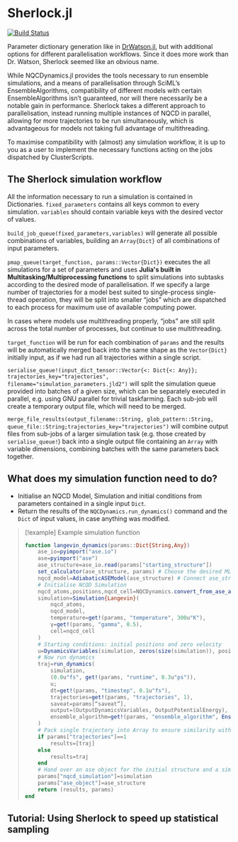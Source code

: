 # Sherlock.jl

[![Build Status](https://github.com/alexsp32/ClusterScripts.jl/actions/workflows/CI.yml/badge.svg?branch=main)](https://github.com/alexsp32/ClusterScripts.jl/actions/workflows/CI.yml?query=branch%3Amain)

Parameter dictionary generation like in [DrWatson.jl](https://github.com/JuliaDynamics/DrWatson.jl), but with additional options for different parallelisation workflows. Since it does more work than Dr. Watson, Sherlock seemed like an obvious name. 

While NQCDynamics.jl provides the tools necessary to run ensemble simulations, and a means of parallelisation through SciML’s EnsembleAlgorithms, compatibility of different models with certain EnsembleAlgorithms isn’t guaranteed, nor will there necessarily be a notable gain in performance. Sherlock takes a different approach to parallelisation, instead running multiple instances of NQCD in parallel, allowing for more trajectories to be run simultaneously, which is advantageous for models not taking full advantage of multithreading. 

To maximise compatibility with (almost) any simulation workflow, it is up to you as a user to implement the necessary functions acting on the jobs dispatched by ClusterScripts. 

## The Sherlock simulation workflow
All the information necessary to run a simulation is contained in Dictionaries. 
`fixed_parameters` contains all keys common to every simulation. 
`variables` should contain variable keys with the desired vector of values. 

`build_job_queue(fixed_parameters,variables)` will generate all possible combinations of variables, building an `Array{Dict}` of all combinations of input parameters. 

`pmap_queue(target_function, params::Vector{Dict})` executes the all simulations for a set of parameters and uses **Julia's built in Multitasking/Multiprocessing functions** to split simulations into subtasks according to the desired mode of parallelisation. 
If we specify a large number of trajectories for a model best suited to single-process single-thread operation, they will be split into smaller “jobs” which are dispatched to each process for maximum use of available computing power. 

In cases where models use multithreading properly, “jobs” are still split across the total number of processes, but continue to use multithreading. 

`target_function` will be run for each combination of `params` and the results will be automatically merged back into the same shape as the `Vector{Dict}` initially input, as if we had run all trajectories within a single script. 


`serialise_queue!(input_dict_tensor::Vector{<: Dict{<: Any}}; trajectories_key="trajectories", filename="simulation_parameters.jld2")` will split the simulation queue provided into batches of a given size, which can be separately executed in parallel, e.g. using GNU parallel for trivial taskfarming. Each sub-job will create a temporary output file, which will need to be merged. 

`merge_file_results(output_filename::String, glob_pattern::String, queue_file::String;trajectories_key="trajectories")` will combine output files from sub-jobs of a larger simulation task (e.g. those created by `serialise_queue!`) back into a single output file containing an `Array` with variable dimensions, combining batches with the same parameters back together. 


## What does my simulation function need to do?
- Initialise an NQCD Model, Simulation and initial conditions from parameters contained in a single input `Dict`. 
- Return the results of the `NQCDynamics.run_dynamics()` command and the `Dict` of input values, in case anything was modified. 

> [!example] Example simulation function
> ```julia
> function langevin_dynamics(params::Dict{String,Any})
>     ase_io=pyimport("ase.io")
>     ase=pyimport("ase")
>     ase_structure=ase_io.read(params["starting_structure"]) 
>     set_calculator(ase_structure, params) # Choose the desired ML model type and attach its calculator to ase_structure
>     nqcd_model=AdiabaticASEModel(ase_structure) # Connect ase_structure calculator to NQCD
>     # Initialise NCQD Simulation
>     nqcd_atoms,positions,nqcd_cell=NQCDynamics.convert_from_ase_atoms(ase_structure)
>     simulation=Simulation{Langevin}(
>         nqcd_atoms, 
>         nqcd_model, 
>         temperature=get!(params, "temperature", 300u"K"),
>         γ=get!(params, "gamma", 0.5),
>         cell=nqcd_cell
>     )
>     # Starting conditions: initial positions and zero velocity
>     u=DynamicsVariables(simulation, zeros(size(simulation)), positions)
>     # Now run dynamics
>     traj=run_dynamics(
>         simulation,
>         (0.0u"fs", get!(params, "runtime", 0.3u"ps")),
>         u;
>         dt=get!(params, "timestep", 0.1u"fs"),
>         trajectories=get!(params, "trajectories", 1),
>         saveat=params[“saveat”], 
>         output=(OutputDynamicsVariables, OutputPotentialEnergy), # Positions, velocities and 
>         ensemble_algorithm=get!(params, "ensemble_algorithm", EnsembleSerial())
>     )
>     # Pack single trajectory into Array to ensure similarity with >1 trajectory
>     if params["trajectories"]==1
>         results=[traj]
>     else
>         results=traj
>     end
>     # Hand over an ase object for the initial structure and a simulation object for further evaluation
>     params["nqcd_simulation"]=simulation
>     params["ase_object"]=ase_structure
>     return (results, params)
> end
> ```

## Tutorial: Using Sherlock to speed up statistical sampling

